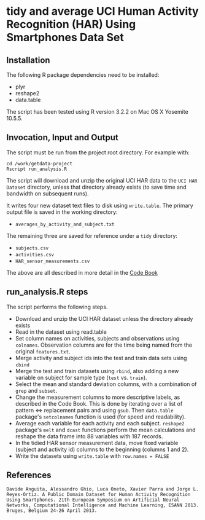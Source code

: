 # tidy and average UCI Human Activity Recognition (HAR) Using Smartphones Data Set

## Installation

The following R package dependencies need to be installed:

- plyr
- reshape2
- data.table

The script has been tested using R version 3.2.2 on Mac OS X Yosemite 10.5.5. 

## Invocation, Input and Output

The script must be run from the project root directory. For example with:
```
cd /work/getdata-project
Rscript run_analysis.R
```
The script will download and unzip the original UCI HAR data to the `UCI HAR Dataset` directory, unless that directory already exists (to save time and bandwidth on subsequent runs).

It writes four new dataset text files to disk using `write.table`. The primary output file is saved in the working directory:

- `averages_by_activity_and_subject.txt` 

The remaining three are saved for reference under a `tidy` directory:

- `subjects.csv`
- `activities.csv`
- `HAR_sensor_measurements.csv`

The above are all described in more detail in the [Code Book](CodeBook.md)

## run_analysis.R steps

The script performs the following steps. 

- Download and unzip the UCI HAR dataset unless the directory already exists
- Read in the dataset using read.table
- Set column names on activities, subjects and observations using `colnames`. Observation columns are for the time being named from the original `features.txt`.
- Merge activity and subject ids into the test and train data sets using `cbind`
- Merge the test and train datasets using `rbind`, also adding a new variable on subject for sample type (`test` vs. `train`).
- Select the mean and standard deviation columns, with a combination of `grep` and `subset`.
- Change the measurement columns to more descriptive labels, as described in the Code Book. This is done by iterating over a list of pattern <=> replacement pairs and using `gsub`. Then `data.table` package's `setcolnames` function is used (for speed and readability).
- Average each variable for each activity and each subject. `reshape2` package's `melt` and `dcast` functions perform the mean calculations and reshape the data frame into 88 variables with 187 records.
- In the tidied HAR sensor measurement data, move fixed variable (subject and activity id) columns to the beginning (columns 1 and 2).
- Write the datasets using `write.table` with `row.names = FALSE`

## References

```
Davide Anguita, Alessandro Ghio, Luca Oneto, Xavier Parra and Jorge L. Reyes-Ortiz. A Public Domain Dataset for Human Activity Recognition Using Smartphones. 21th European Symposium on Artificial Neural Networks, Computational Intelligence and Machine Learning, ESANN 2013. Bruges, Belgium 24-26 April 2013.
```

